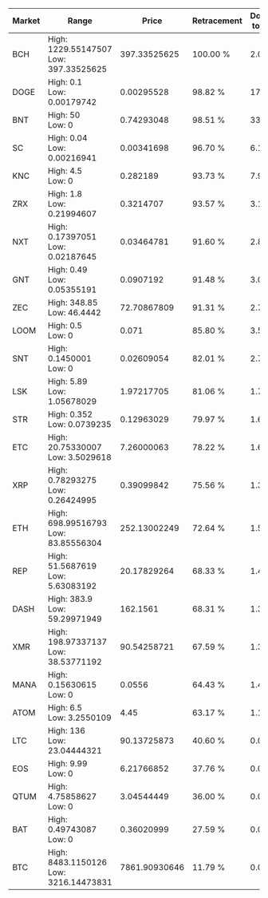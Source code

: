 | Market | Range | Price| Retracement | Doubles to 50% |
| --- | --- | --- | --- | --- |
| BCH | High: 1229.55147507<br />Low: 397.33525625 | 397.33525625 | 100.00 % | 2.05 |
| DOGE | High: 0.1<br />Low: 0.00179742 | 0.00295528 | 98.82 % | 17.22 |
| BNT | High: 50<br />Low: 0 | 0.74293048 | 98.51 % | 33.65 |
| SC | High: 0.04<br />Low: 0.00216941 | 0.00341698 | 96.70 % | 6.17 |
| KNC | High: 4.5<br />Low: 0 | 0.282189 | 93.73 % | 7.97 |
| ZRX | High: 1.8<br />Low: 0.21994607 | 0.3214707 | 93.57 % | 3.14 |
| NXT | High: 0.17397051<br />Low: 0.02187645 | 0.03464781 | 91.60 % | 2.83 |
| GNT | High: 0.49<br />Low: 0.05355191 | 0.0907192 | 91.48 % | 3.00 |
| ZEC | High: 348.85<br />Low: 46.4442 | 72.70867809 | 91.31 % | 2.72 |
| LOOM | High: 0.5<br />Low: 0 | 0.071 | 85.80 % | 3.52 |
| SNT | High: 0.1450001<br />Low: 0 | 0.02609054 | 82.01 % | 2.78 |
| LSK | High: 5.89<br />Low: 1.05678029 | 1.97217705 | 81.06 % | 1.76 |
| STR | High: 0.352<br />Low: 0.0739235 | 0.12963029 | 79.97 % | 1.64 |
| ETC | High: 20.75330007<br />Low: 3.5029618 | 7.26000063 | 78.22 % | 1.67 |
| XRP | High: 0.78293275<br />Low: 0.26424995 | 0.39099842 | 75.56 % | 1.34 |
| ETH | High: 698.99516793<br />Low: 83.85556304 | 252.13002249 | 72.64 % | 1.55 |
| REP | High: 51.5687619<br />Low: 5.63083192 | 20.17829264 | 68.33 % | 1.42 |
| DASH | High: 383.9<br />Low: 59.29971949 | 162.1561 | 68.31 % | 1.37 |
| XMR | High: 198.97337137<br />Low: 38.53771192 | 90.54258721 | 67.59 % | 1.31 |
| MANA | High: 0.15630615<br />Low: 0 | 0.0556 | 64.43 % | 1.41 |
| ATOM | High: 6.5<br />Low: 3.2550109 | 4.45 | 63.17 % | 1.10 |
| LTC | High: 136<br />Low: 23.04444321 | 90.13725873 | 40.60 % | 0.00 |
| EOS | High: 9.99<br />Low: 0 | 6.21766852 | 37.76 % | 0.00 |
| QTUM | High: 4.75858627<br />Low: 0 | 3.04544449 | 36.00 % | 0.00 |
| BAT | High: 0.49743087<br />Low: 0 | 0.36020999 | 27.59 % | 0.00 |
| BTC | High: 8483.1150126<br />Low: 3216.14473831 | 7861.90930646 | 11.79 % | 0.00 |
